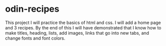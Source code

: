 # odin-recipes
This project I will practice the basics of html and css. I will add a home page and 3 recipes. By the end of this I will have demonstrated that I know how to make titles, heading, lists, add images, links that go into new tabs, and change fonts and font colors.